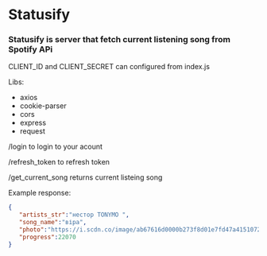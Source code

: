# Statusify

### Statusify is server that fetch current listening song from Spotify APi

CLIENT_ID and CLIENT_SECRET can configured from index.js

Libs:
 - axios
 - cookie-parser
 - cors
 - express
 - request

/login to login  to your acount

/refresh_token to refresh token

/get_current_song  returns current listeing song

Example response:

```json
{
   "artists_str":"нестор TONYMO ",
   "song_name":"віра",
   "photo":"https://i.scdn.co/image/ab67616d0000b273f8d01e7fd47a415107238c45",
   "progress":22070
}
```
